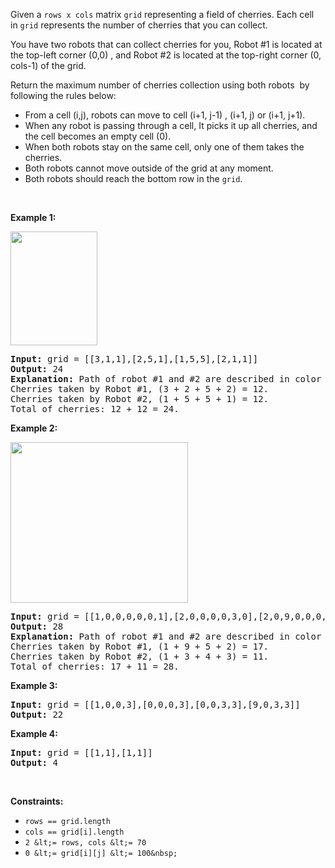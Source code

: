 Given a `` rows x cols `` matrix `` grid `` representing a field of cherries.&nbsp;Each cell in&nbsp;`` grid ``&nbsp;represents the number of cherries that you can collect.

You have two&nbsp;robots that can collect cherries for you, Robot \#1 is located at the top-left corner (0,0) , and Robot \#2 is located at the top-right corner (0, cols-1) of the grid.

Return the maximum number of cherries collection using both robots&nbsp; by following the rules below:

*   From a cell (i,j), robots can move to cell (i+1, j-1) , (i+1, j) or (i+1, j+1).
*   When any robot is passing through a cell, It picks it up all cherries, and the cell becomes an empty cell (0).
*   When both robots stay on the same cell, only one of them takes the cherries.
*   Both robots cannot move outside of the grid at&nbsp;any moment.
*   Both robots should reach the bottom row in the `` grid ``.

&nbsp;

__Example 1:__

<strong><img alt="" src="https://assets.leetcode.com/uploads/2020/04/29/sample_1_1802.png" style="width: 139px; height: 182px;"/></strong>

<pre>
<strong>Input:</strong> grid = [[3,1,1],[2,5,1],[1,5,5],[2,1,1]]
<strong>Output:</strong> 24
<strong>Explanation:</strong>&nbsp;Path of robot #1 and #2 are described in color green and blue respectively.
Cherries taken by Robot #1, (3 + 2 + 5 + 2) = 12.
Cherries taken by Robot #2, (1 + 5 + 5 + 1) = 12.
Total of cherries: 12 + 12 = 24.
</pre>

__Example 2:__

<strong><img alt="" src="https://assets.leetcode.com/uploads/2020/04/23/sample_2_1802.png" style="width: 284px; height: 257px;"/></strong>

<pre>
<strong>Input:</strong> grid = [[1,0,0,0,0,0,1],[2,0,0,0,0,3,0],[2,0,9,0,0,0,0],[0,3,0,5,4,0,0],[1,0,2,3,0,0,6]]
<strong>Output:</strong> 28
<strong>Explanation:</strong>&nbsp;Path of robot #1 and #2 are described in color green and blue respectively.
Cherries taken by Robot #1, (1 + 9 + 5 + 2) = 17.
Cherries taken by Robot #2, (1 + 3 + 4 + 3) = 11.
Total of cherries: 17 + 11 = 28.
</pre>

__Example 3:__

<pre>
<strong>Input:</strong> grid = [[1,0,0,3],[0,0,0,3],[0,0,3,3],[9,0,3,3]]
<strong>Output:</strong> 22
</pre>

__Example 4:__

<pre>
<strong>Input:</strong> grid = [[1,1],[1,1]]
<strong>Output:</strong> 4
</pre>

&nbsp;

__Constraints:__

*   `` rows == grid.length ``
*   `` cols == grid[i].length ``
*   `` 2 &lt;= rows, cols &lt;= 70 ``
*   `` 0 &lt;= grid[i][j] &lt;= 100&nbsp; ``